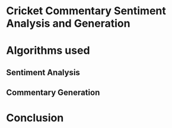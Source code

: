 # Cricket Commentary Sentiment Analysis and Generation

# Algorithms used

## Sentiment Analysis

## Commentary Generation

# Conclusion
